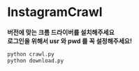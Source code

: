 # InstagramCrawl

**버전에 맞는 크롬 드라이버를 설치해주세요**  
**로그인을 위해서 usr 와 pwd 를 꼭 설정해주세요!**

```cmd
python crawl.py
python download.py
```

